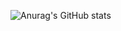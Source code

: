 ![Anurag's GitHub stats](https://github-readme-stats.vercel.app/api?username=mystixxx&show_icons=true&theme=radical)
